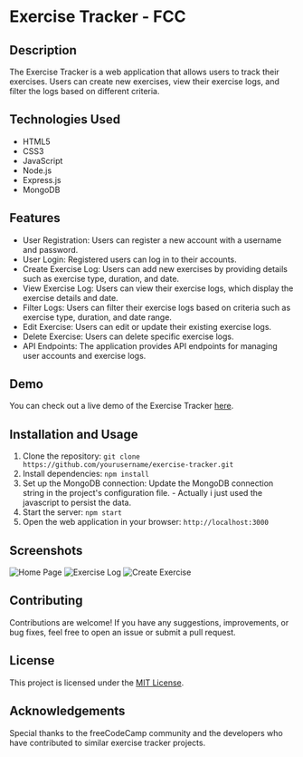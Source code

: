 # Exercise Tracker - FCC

## Description

The Exercise Tracker is a web application that allows users to track their exercises. Users can create new exercises, view their exercise logs, and filter the logs based on different criteria.

## Technologies Used

- HTML5
- CSS3
- JavaScript
- Node.js
- Express.js
- MongoDB

## Features

- User Registration: Users can register a new account with a username and password.
- User Login: Registered users can log in to their accounts.
- Create Exercise Log: Users can add new exercises by providing details such as exercise type, duration, and date.
- View Exercise Log: Users can view their exercise logs, which display the exercise details and date.
- Filter Logs: Users can filter their exercise logs based on criteria such as exercise type, duration, and date range.
- Edit Exercise: Users can edit or update their existing exercise logs.
- Delete Exercise: Users can delete specific exercise logs.
- API Endpoints: The application provides API endpoints for managing user accounts and exercise logs.

## Demo

You can check out a live demo of the Exercise Tracker [here](https://example.com).

## Installation and Usage

1. Clone the repository: `git clone https://github.com/yourusername/exercise-tracker.git`
2. Install dependencies: `npm install`
3. Set up the MongoDB connection: Update the MongoDB connection string in the project's configuration file. - Actually i just used the javascript to persist the data.
5. Start the server: `npm start`
6. Open the web application in your browser: `http://localhost:3000`

## Screenshots

![Home Page](screenshots/home-page.png)
![Exercise Log](screenshots/exercise-log.png)
![Create Exercise](screenshots/create-exercise.png)

## Contributing

Contributions are welcome! If you have any suggestions, improvements, or bug fixes, feel free to open an issue or submit a pull request.

## License

This project is licensed under the [MIT License](https://opensource.org/licenses/MIT).

## Acknowledgements

Special thanks to the freeCodeCamp community and the developers who have contributed to similar exercise tracker projects.
